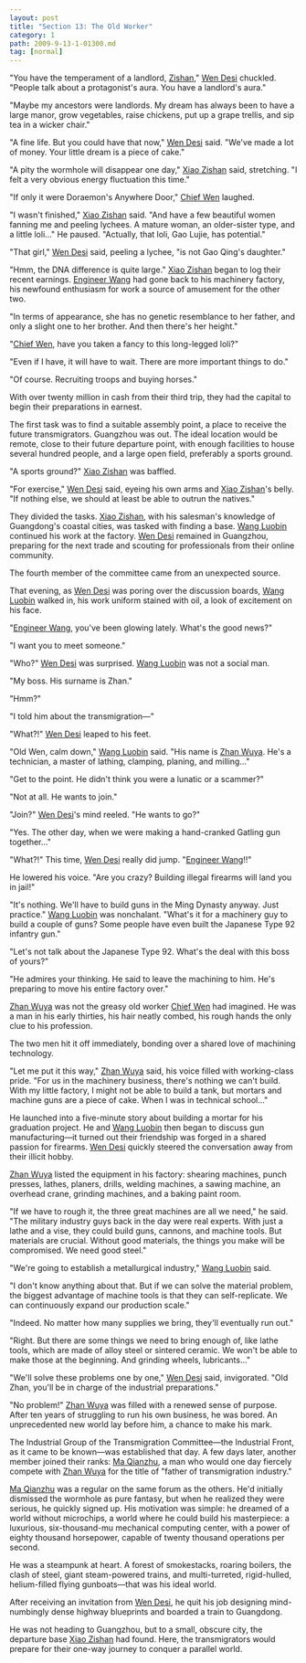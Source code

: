 ```yaml
---
layout: post
title: "Section 13: The Old Worker"
category: 1
path: 2009-9-13-1-01300.md
tag: [normal]
---
```


"You have the temperament of a landlord, [Zishan][y001]," [Wen Desi][y002] chuckled. "People talk about a protagonist's aura. You have a landlord's aura."

"Maybe my ancestors were landlords. My dream has always been to have a large manor, grow vegetables, raise chickens, put up a grape trellis, and sip tea in a wicker chair."

"A fine life. But you could have that now," [Wen Desi][y002] said. "We've made a lot of money. Your little dream is a piece of cake."

"A pity the wormhole will disappear one day," [Xiao Zishan][y001] said, stretching. "I felt a very obvious energy fluctuation this time."

"If only it were Doraemon's Anywhere Door," [Chief Wen][y002] laughed.

"I wasn't finished," [Xiao Zishan][y001] said. "And have a few beautiful women fanning me and peeling lychees. A mature woman, an older-sister type, and a little loli..." He paused. "Actually, that loli, Gao Lujie, has potential."

"That girl," [Wen Desi][y002] said, peeling a lychee, "is not Gao Qing's daughter."

"Hmm, the DNA difference is quite large." [Xiao Zishan][y001] began to log their recent earnings. [Engineer Wang][y003] had gone back to his machinery factory, his newfound enthusiasm for work a source of amusement for the other two.

"In terms of appearance, she has no genetic resemblance to her father, and only a slight one to her brother. And then there's her height."

"[Chief Wen][y002], have you taken a fancy to this long-legged loli?"

"Even if I have, it will have to wait. There are more important things to do."

"Of course. Recruiting troops and buying horses."

With over twenty million in cash from their third trip, they had the capital to begin their preparations in earnest.

The first task was to find a suitable assembly point, a place to receive the future transmigrators. Guangzhou was out. The ideal location would be remote, close to their future departure point, with enough facilities to house several hundred people, and a large open field, preferably a sports ground.

"A sports ground?" [Xiao Zishan][y001] was baffled.

"For exercise," [Wen Desi][y002] said, eyeing his own arms and [Xiao Zishan][y001]'s belly. "If nothing else, we should at least be able to outrun the natives."

They divided the tasks. [Xiao Zishan][y001], with his salesman's knowledge of Guangdong's coastal cities, was tasked with finding a base. [Wang Luobin][y003] continued his work at the factory. [Wen Desi][y002] remained in Guangzhou, preparing for the next trade and scouting for professionals from their online community.

The fourth member of the committee came from an unexpected source.

That evening, as [Wen Desi][y002] was poring over the discussion boards, [Wang Luobin][y003] walked in, his work uniform stained with oil, a look of excitement on his face.

"[Engineer Wang][y003], you've been glowing lately. What's the good news?"

"I want you to meet someone."

"Who?" [Wen Desi][y002] was surprised. [Wang Luobin][y003] was not a social man.

"My boss. His surname is Zhan."

"Hmm?"

"I told him about the transmigration—"

"What?!" [Wen Desi][y002] leaped to his feet.

"Old Wen, calm down," [Wang Luobin][y003] said. "His name is [Zhan Wuya][y004]. He's a technician, a master of lathing, clamping, planing, and milling..."

"Get to the point. He didn't think you were a lunatic or a scammer?"

"Not at all. He wants to join."

"Join?" [Wen Desi][y002]'s mind reeled. "He wants to go?"

"Yes. The other day, when we were making a hand-cranked Gatling gun together..."

"What?!" This time, [Wen Desi][y002] really did jump. "[Engineer Wang][y003]!!"

He lowered his voice. "Are you crazy? Building illegal firearms will land you in jail!"

"It's nothing. We'll have to build guns in the Ming Dynasty anyway. Just practice." [Wang Luobin][y003] was nonchalant. "What's it for a machinery guy to build a couple of guns? Some people have even built the Japanese Type 92 infantry gun."

"Let's not talk about the Japanese Type 92. What's the deal with this boss of yours?"

"He admires your thinking. He said to leave the machining to him. He's preparing to move his entire factory over."

[Zhan Wuya][y004] was not the greasy old worker [Chief Wen][y002] had imagined. He was a man in his early thirties, his hair neatly combed, his rough hands the only clue to his profession.

The two men hit it off immediately, bonding over a shared love of machining technology.

"Let me put it this way," [Zhan Wuya][y004] said, his voice filled with working-class pride. "For us in the machinery business, there's nothing we can't build. With my little factory, I might not be able to build a tank, but mortars and machine guns are a piece of cake. When I was in technical school..."

He launched into a five-minute story about building a mortar for his graduation project. He and [Wang Luobin][y003] then began to discuss gun manufacturing—it turned out their friendship was forged in a shared passion for firearms. [Wen Desi][y002] quickly steered the conversation away from their illicit hobby.

[Zhan Wuya][y004] listed the equipment in his factory: shearing machines, punch presses, lathes, planers, drills, welding machines, a sawing machine, an overhead crane, grinding machines, and a baking paint room.

"If we have to rough it, the three great machines are all we need," he said. "The military industry guys back in the day were real experts. With just a lathe and a vise, they could build guns, cannons, and machine tools. But materials are crucial. Without good materials, the things you make will be compromised. We need good steel."

"We're going to establish a metallurgical industry," [Wang Luobin][y003] said.

"I don't know anything about that. But if we can solve the material problem, the biggest advantage of machine tools is that they can self-replicate. We can continuously expand our production scale."

"Indeed. No matter how many supplies we bring, they'll eventually run out."

"Right. But there are some things we need to bring enough of, like lathe tools, which are made of alloy steel or sintered ceramic. We won't be able to make those at the beginning. And grinding wheels, lubricants..."

"We'll solve these problems one by one," [Wen Desi][y002] said, invigorated. "Old Zhan, you'll be in charge of the industrial preparations."

"No problem!" [Zhan Wuya][y004] was filled with a renewed sense of purpose. After ten years of struggling to run his own business, he was bored. An unprecedented new world lay before him, a chance to make his mark.

The Industrial Group of the Transmigration Committee—the Industrial Front, as it came to be known—was established that day. A few days later, another member joined their ranks: [Ma Qianzhu][y005], a man who would one day fiercely compete with [Zhan Wuya][y004] for the title of "father of transmigration industry."

[Ma Qianzhu][y005] was a regular on the same forum as the others. He'd initially dismissed the wormhole as pure fantasy, but when he realized they were serious, he quickly signed up. His motivation was simple: he dreamed of a world without microchips, a world where he could build his masterpiece: a luxurious, six-thousand-mu mechanical computing center, with a power of eighty thousand horsepower, capable of twenty thousand operations per second.

He was a steampunk at heart. A forest of smokestacks, roaring boilers, the clash of steel, giant steam-powered trains, and multi-turreted, rigid-hulled, helium-filled flying gunboats—that was his ideal world.

After receiving an invitation from [Wen Desi][y002], he quit his job designing mind-numbingly dense highway blueprints and boarded a train to Guangdong.

He was not heading to Guangzhou, but to a small, obscure city, the departure base [Xiao Zishan][y001] had found. Here, the transmigrators would prepare for their one-way journey to conquer a parallel world.

[y001]: /characters/y001 "Xiao Zishan"
[y002]: /characters/y002 "Wen Desi"
[y003]: /characters/y003 "Wang Luobin"
[y004]: /characters/y004 "Zhan Wuya"
[y005]: /characters/y005 "Ma Qianzhu"